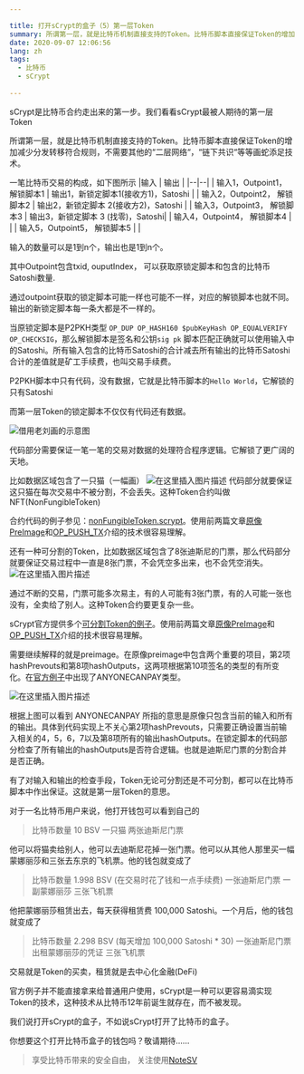 ```yaml
---

title: 打开sCrypt的盒子（5）第一层Token
summary: 所谓第一层，就是比特币机制直接支持的Token。比特币脚本直接保证Token的增加减少分发转移符合规则，不需要其他的“二层网络“，“链下共识“等等画蛇添足技术。
date: 2020-09-07 12:06:56
lang: zh
tags: 
  - 比特币
  - sCrypt
  
---
```

sCrypt是比特币合约走出来的第一步。我们看看sCrypt最被人期待的第一层Token

所谓第一层，就是比特币机制直接支持的Token。比特币脚本直接保证Token的增加减少分发转移符合规则，不需要其他的“二层网络“，“链下共识“等等画蛇添足技术。

一笔比特币交易的构成，如下图所示
|输入  | 输出 |
|--|--|
| 输入1，Outpoint1， 解锁脚本1  | 输出1，新锁定脚本1(接收方1)，Satoshi  |
| 输入2，Outpoint2， 解锁脚本2 | 输出2，新锁定脚本 2(接收方2)，Satoshi |
| 输入3，Outpoint3， 解锁脚本3  | 输出3，新锁定脚本 3 (找零)，Satoshi|
| 输入4，Outpoint4， 解锁脚本4  |  |
| 输入5，Outpoint5， 解锁脚本5  |  |

输入的数量可以是1到n个，输出也是1到n个。

其中Outpoint包含txid, ouputIndex， 可以获取原锁定脚本和包含的比特币Satoshi数量.

通过outpoint获取的锁定脚本可能一样也可能不一样，对应的解锁脚本也就不同。输出的新锁定脚本每一条大都是不一样的。

当原锁定脚本是P2PKH类型
```OP_DUP OP_HASH160 $pubKeyHash OP_EQUALVERIFY OP_CHECKSIG```，那么解锁脚本是签名和公钥```sig pk```
脚本匹配正确就可以使用输入中的Satoshi。所有输入包含的比特币Satoshi的合计减去所有输出的比特币Satoshi合计的差值就是矿工手续费，也叫交易手续费。

P2PKH脚本中只有代码，没有数据，它就是比特币脚本的```Hello World```，它解锁的只有Satoshi

而第一层Token的锁定脚本不仅仅有代码还有数据。

![借用老刘画的示意图](./images/20200907110205222.png)

代码部分需要保证一笔一笔的交易对数据的处理符合程序逻辑。它解锁了更广阔的天地。

比如数据区域包含了一只猫（一幅画）
![在这里插入图片描述](./images/20200907110748916.jpg)
代码部分就要保证这只猫在每次交易中不被分割，不会丢失。这种Token合约叫做
NFT(NonFungibleToken)

合约代码的例子参见：[nonFungibleToken.scrypt](https://github.com/scrypt-sv/boilerplate/blob/master/contracts/nonFungibleToken.scrypt)。使用前两篇文章[原像PreImage](https://blog.csdn.net/weixin_47461167/article/details/108409290)和[OP_PUSH_TX](https://blog.csdn.net/weixin_47461167/article/details/108421502)介绍的技术很容易理解。

还有一种可分割的Token，比如数据区域包含了8张迪斯尼的门票，那么代码部分就要保证交易过程中一直是8张门票，不会凭空多出来，也不会凭空消失。
![在这里插入图片描述](./images/20200907112047797.jpg)

通过不断的交易，门票可能多次易主，有的人可能有3张门票，有的人可能一张也没有，全卖给了别人。这种Token合约要更复杂一些。

sCrypt官方提供多个[可分割Token的例子](https://github.com/scrypt-sv/boilerplate/tree/master/contracts)。使用前两篇文章[原像PreImage](https://blog.csdn.net/weixin_47461167/article/details/108409290)和[OP_PUSH_TX](https://blog.csdn.net/weixin_47461167/article/details/108421502)介绍的技术很容易理解。

需要继续解释的就是preimage。在原像preimage中包含两个重要的项目，第2项hashPrevouts和第8项hashOutputs，这两项根据第10项签名的类型的有所变化。在[官方例子](https://github.com/scrypt-sv/boilerplate/blob/master/contracts/advancedCounter.scrypt)中出现了ANYONECANPAY类型。

![在这里插入图片描述](./images/20200907112759341.png)

根据上图可以看到 ANYONECANPAY 所指的意思是原像只包含当前的输入和所有的输出。具体到代码实现上不关心第2项hashPrevouts，只需要正确设置当前输入相关的4，5，6，7以及第8项所有的输出hashOutputs。在锁定脚本的代码部分检查了所有输出的hashOutputs是否符合逻辑。也就是迪斯尼门票的分割合并是否正确。

有了对输入和输出的检查手段，Token无论可分割还是不可分割，都可以在比特币脚本中作出保证。这就是第一层Token的意思。

对于一名比特币用户来说，他打开钱包可以看到自己的

> 比特币数量  10 BSV
> 一只猫 
> 两张迪斯尼门票

他可以将猫卖给别人，他可以去迪斯尼花掉一张门票。他可以从其他人那里买一幅蒙娜丽莎和三张去东京的飞机票。他的钱包就变成了

> 比特币数量  1.998 BSV (在交易时花了钱和一点手续费)
> 一张迪斯尼门票
> 一副蒙娜丽莎
> 三张飞机票

他把蒙娜丽莎租赁出去，每天获得租赁费 100,000 Satoshi。一个月后，他的钱包就变成了

> 比特币数量  2.298 BSV (每天增加 100,000 Satoshi * 30)
> 一张迪斯尼门票
> 出租蒙娜丽莎的凭证
> 三张飞机票

交易就是Token的买卖，租赁就是去中心化金融(DeFi)

官方例子并不能直接拿来给普通用户使用，sCrypt是一种可以更容易滴实现Token的技术，这种技术从比特币12年前诞生就存在，而不被发现。

我们说打开sCrypt的盒子，不如说sCrypt打开了比特币的盒子。

你想要这个打开比特币盒子的钱包吗？敬请期待......


> 享受比特币带来的安全自由， 关注使用[NoteSV](https://note.sv)
